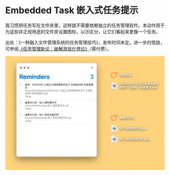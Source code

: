 # Embedded Task 嵌入式任务提示

我习惯把任务写在文件夹里，这样就不需要依赖独立的任务管理软件。本动作用于为这些非正规用途的文件夹设置图标，以示区分，让它们看起来更像一个任务。

出处：《一种融入文件管理系统的任务管理技巧》，发布时间未定。进一步的思路，可参阅[《任务管理新论：破解游戏化悖论》](https://utgd.net/course/21123)（需付费）。

![title](img.jpg)